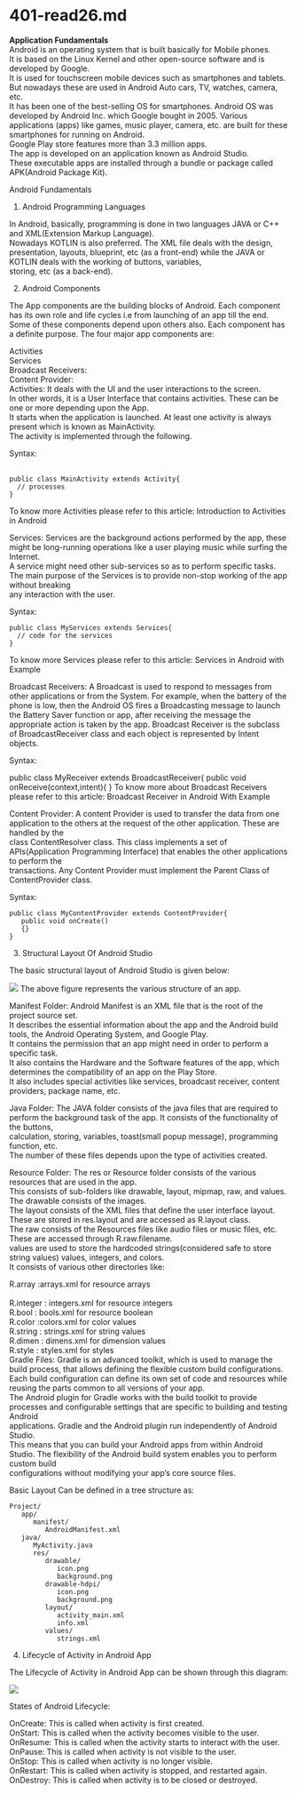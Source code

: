 # 401-read26.md<br >
**Application Fundamentals**<br >
Android is an operating system that is built basically for Mobile phones.<br >
It is based on the Linux Kernel and other open-source software and is developed by Google. <br >
It is used for touchscreen mobile devices such as smartphones and tablets.<br >
But nowadays these are used in Android Auto cars, TV, watches, camera, etc.<br >
It has been one of the best-selling OS for smartphones. Android OS was developed by Android Inc.
which Google bought in 2005. Various applications (apps) like games, music player, camera, etc. are built for these smartphones for running on Android.<br > 
Google Play store features more than 3.3 million apps.<br >
The app is developed on an application known as Android Studio.<br > 
These executable apps are installed through a bundle or package called APK(Android Package Kit). <br >

Android Fundamentals<br >
1. Android Programming Languages<br >

In Android, basically, programming is done in two languages JAVA or C++ and XML(Extension Markup Language). <br >
Nowadays KOTLIN is also preferred. 
The XML file deals with the design, presentation, layouts, blueprint, etc (as a front-end) while the JAVA or KOTLIN deals with the working of buttons, variables, <br >storing, etc (as a back-end).<br >

2. Android Components<br >

The App components are the building blocks of Android. Each component has its own role and life cycles i.e from launching of an app till the end.<br >
Some of these components depend upon others also. Each component has a definite purpose. The four major app components are: <br >

Activities<br >
Services<br >
Broadcast Receivers:<br >
Content Provider:<br >
Activities: It deals with the UI and the user interactions to the screen.<br >
In other words, it is a User Interface that contains activities. These can be one or more depending upon the App.<br >
It starts when the application is launched. At least one activity is always present which is known as MainActivity. <br >
The activity is implemented through the following.  <br >

Syntax:<br >
<br >
```
public class MainActivity extends Activity{
  // processes
}
```
To know more Activities please refer to this article: Introduction to Activities in Android<br >

Services: Services are the background actions performed by the app, these might be long-running operations like a user playing music while surfing the Internet.<br >
A service might need other sub-services so as to perform specific tasks. The main purpose of the Services is to provide non-stop working of the app without breaking<br > any interaction with the user. <br >

Syntax:<br >

```
public class MyServices extends Services{
  // code for the services
}
```

To know more Services please refer to this article: Services in Android with Example<br >

Broadcast Receivers: A Broadcast is used to respond to messages from other applications or from the System. For example, when the battery of the phone is low, then the Android OS fires a Broadcasting message to launch the Battery Saver function or app, after receiving the message the appropriate action is taken by the app. Broadcast Receiver is the subclass of BroadcastReceiver class and each object is represented by Intent objects. <br >

Syntax:  

public class MyReceiver extends BroadcastReceiver{
   public void onReceive(context,intent){
 }
To know more about Broadcast Receivers please refer to this article: Broadcast Receiver in Android With Example<br >

Content Provider: A content Provider is used to transfer the data from one application to the others at the request of the other application. These are handled by the<br > class ContentResolver class. This class implements a set of APIs(Application Programming Interface) that enables the other applications to perform the<br > transactions. Any Content Provider must implement the Parent Class of ContentProvider class. <br >

Syntax:  <br >
```
public class MyContentProvider extends ContentProvider{
   public void onCreate()
   {}
}
```

3. Structural Layout Of Android Studio<br >

The basic structural layout of Android Studio is given below:<br >

![](https://media.geeksforgeeks.org/wp-content/uploads/structural_layout-1.png)
The above figure represents the various structure of an app. <br >

Manifest Folder: Android Manifest is an XML file that is the root of the project source set.<br >
It describes the essential information about the app and the Android build tools, the Android Operating System, and Google Play.<br >
It contains the permission that an app might need in order to perform a specific task. <br >
It also contains the Hardware and the Software features of the app, which determines the compatibility of an app on the Play Store.<br >
It also includes special activities like services, broadcast receiver, content providers, package name, etc.<br >

Java Folder: The JAVA folder consists of the java files that are required to perform the background task of the app. It consists of the functionality of the buttons,<br > calculation, storing, variables, toast(small popup message), programming function, etc. <br >
The number of these files depends upon the type of activities created.<br >

Resource Folder: The res or Resource folder consists of the various resources that are used in the app.<br >
This consists of sub-folders like drawable, layout, mipmap, raw, and values. The drawable consists of the images. <br >
The layout consists of the XML files that define the user interface layout. These are stored in res.layout and are accessed as R.layout class.<br >
The raw consists of the Resources files like audio files or music files, etc. These are accessed through R.raw.filename. <br >
values are used to store the hardcoded strings(considered safe to store string values) values, integers, and colors. <br >
It consists of various other directories like:<br >

R.array :arrays.xml for resource arrays<br ><br >
R.integer : integers.xml for resource integers<br >
R.bool : bools.xml for resource boolean<br >
R.color :colors.xml for color values<br >
R.string : strings.xml for string values<br >
R.dimen : dimens.xml for dimension values<br >
R.style : styles.xml for styles<br >
Gradle Files: Gradle is an advanced toolkit, which is used to manage the build process, that allows defining the flexible custom build configurations. <br >
Each build configuration can define its own set of code and resources while reusing the parts common to all versions of your app. <br >
The Android plugin for Gradle works with the build toolkit to provide processes and configurable settings that are specific to building and testing Android<br > applications. Gradle and the Android plugin run independently of Android Studio. <br >
This means that you can build your Android apps from within Android Studio. The flexibility of the Android build system enables you to perform custom build<br > configurations without modifying your app’s core source files. <br >

Basic Layout Can be defined in a tree structure as: <br >


```
Project/
   app/
      manifest/
         AndroidManifest.xml
   java/
      MyActivity.java   
      res/
         drawable/  
            icon.png
            background.png
         drawable-hdpi/  
            icon.png
            background.png  
         layout/  
            activity_main.xml
            info.xml
         values/  
            strings.xml 
```
4. Lifecycle of Activity in Android App <br >

The Lifecycle of Activity in Android App can be shown through this diagram: <br >


![](https://media.geeksforgeeks.org/wp-content/uploads/20210303165235/ActivityLifecycleinAndroid-601x660.jpg)

States of Android Lifecycle:<br >

OnCreate: This is called when activity is first created.<br >
OnStart: This is called when the activity becomes visible to the user.<br >
OnResume: This is called when the activity starts to interact with the user.<br >
OnPause: This is called when activity is not visible to the user.<br >
OnStop: This is called when activity is no longer visible.<br >
OnRestart: This is called when activity is stopped, and restarted again.<br >
OnDestroy: This is called when activity is to be closed or destroyed.<br >










